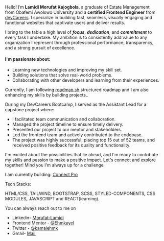 Hello! I’m <b>Lamidi Morufat Kajogbola</b>, a graduate of Estate Management from Obafemi Awolowo University and a <b>certified Frontend Engineer</b> from [devCareers](http://devcareer.io). I specialize in building fast, seamless, visually engaging and functional websites that captivate users and deliver results.

I bring to the table a high level of <em><b>focus</b></em>, <em><b>dedication</b></em>, and <em><b>commitment</b></em> to every task I undertake. My ambition is to consistently add value to any organization I represent through professional performance, transparency, and a strong pursuit of excellence. 

<h4>I'm passionate about:</h2>

- Learning new technologies and improving my skill set.
- Building solutions that solve real-world problems.
- Collaborating with other developers and learning from their experiences.

Currently, I am following [roadmap.sh]() structured roadmap and I am also enhancing my skills by building projects..

During my DevCareers Bootcamp, I served as the Assistant Lead for a capstone project where:

- I facilitated team communication and collaboration.
- Managed the project timeline to ensure timely delivery.
- Presented our project to our mentor and stakeholders.
- Led the frontend team and actively contributed to the codebase.
- The project was highly successful, placing top 15 out of 52 teams, and received positive feedback for its quality and functionality.


I'm excited about the possibilities that lie ahead, and I'm ready to contribute my skills and passion to make a positive impact. Let's connect and explore together! Mind you I'm always up for a challenge

I am currently building: [Connect Pro](https://connect-pro-beta.vercel.app/)

Tech Stacks:

HTML/CSS, TAILWIND,  BOOTSTRAP, SCSS, STYLED-COMPONENTS, CSS MODULES, JAVASCRIPT  and REACT(learning).

You can always reach out to me on 
 - Linkedin- [Morufat-Lamidi](https://linkedin.com/in/morufat-lamidi)
 - Frontend Mentor - [@Ehmkayel](https://www.frontendmentor.io/profile/Ehmkayel)
 - Twitter - [@kamalehmk](https://www.twitter.com/kamalehmk)
 - Gmail- [Mail](mailto:lamidimorufat0@gmail.com);





  


<!---
Ehmkayel/Ehmkayel is a ✨ special ✨ repository because its `README.md` (this file) appears on your GitHub profile.
You can click the Preview link to take a look at your changes.
--->
